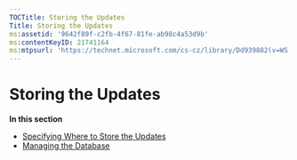 ```yaml
---
TOCTitle: Storing the Updates
Title: Storing the Updates
ms:assetid: '9642f89f-c2fb-4f67-81fe-ab98c4a53d9b'
ms:contentKeyID: 21741164
ms:mtpsurl: 'https://technet.microsoft.com/cs-cz/library/Dd939882(v=WS.10)'
---
```


Storing the Updates
===================

**In this section**

-   [Specifying Where to Store the Updates](https://technet.microsoft.com/d91ad718-d826-48ce-8a6b-a8cd984b315a)
-   [Managing the Database](https://technet.microsoft.com/f9189c36-24bc-42cc-8421-7e0e60b17f45)
